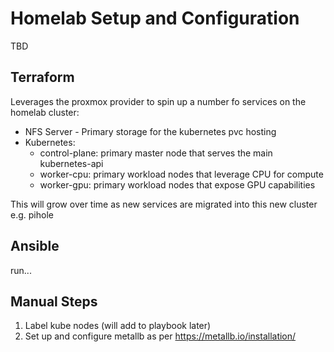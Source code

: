 # Homelab Setup and Configuration

TBD

## Terraform

Leverages the proxmox provider to spin up a number fo services on the homelab cluster:

* NFS Server - Primary storage for the kubernetes pvc hosting
* Kubernetes:
  * control-plane: primary master node that serves the main kubernetes-api
  * worker-cpu: primary workload nodes that leverage CPU for compute
  * worker-gpu: primary workload nodes that expose GPU capabilities

This will grow over time as new services are migrated into this new cluster e.g. pihole

## Ansible

run...

## Manual Steps

1. Label kube nodes (will add to playbook later)
2. Set up and configure metallb as per https://metallb.io/installation/
